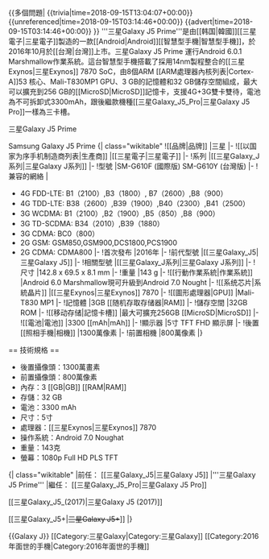 {{多個問題|
{{trivia|time=2018-09-15T13:04:07+00:00}}
{{unreferenced|time=2018-09-15T03:14:46+00:00}}
{{advert|time=2018-09-15T03:14:46+00:00}}
}}
'''三星Galaxy J5 Prime'''是由[[韩国|韓國]][[三星電子|三星電子]]製造的一款[[Android|Android]][[智慧型手機|智慧型手機]]，於2016年10月於[[台灣|台灣]]上市。三星Galaxy J5 Prime 運行Android 6.0.1 Marshmallow作業系統。這台智慧型手機搭載了採用14nm製程整合的[[三星Exynos|三星Exynos]] 7870 SoC，由8個ARM [[ARM處理器內核列表|Cortex-A]]53 核心、Mali-T830MP1 GPU、3 GB的記憶體和32 GB儲存空間組成，最大可以擴充到256 GB的[[MicroSD|MicroSD]]記憶卡，支援4G+3G雙卡雙待，電池為不可拆卸式3300mAh，跟後繼款機種[[三星Galaxy_J5_Pro|三星Galaxy J5 Pro]]一樣為三卡槽。

三星Galaxy J5 Prime

Samsung Galaxy J5 Prime
{| class="wikitable"
![[品牌|品牌]]
|三星
|-
![[以国家为序手机制造商列表|生產商]]
|[[三星電子|三星電子]]
|-
!系列
|[[三星Galaxy_J系列|三星Galaxy J系列]]
|-
!型號
|SM-G610F (國際版)
SM-G610Y (台灣版)
|-
!兼容的網絡
|
* 4G FDD-LTE: B1（2100）,B3（1800）, B7（2600）,B8（900）
* 4G TDD-LTE: B38（2600）,B39（1900）,B40（2300）,B41（2500）  
* 3G WCDMA: B1（2100）,B2（1900）,B5（850）,B8（900）
* 3G TD-SCDMA: B34（2010）,B39（1880） 
* 3G CDMA: BC0（800）
* 2G GSM: GSM850,GSM900,DCS1800,PCS1900
* 2G CDMA: CDMA800 
|-
!首次發布
|2016年
|-
!前代型號
|[[三星Galaxy_J5|三星Galaxy J5]]
|-
!相關型號
|[[三星Galaxy_J系列|三星Galaxy J系列]]
|-
!尺寸
|142.8 x 69.5 x 8.1 mm
|-
!重量
|143 g
|-
![[行動作業系統|作業系統]]
|Android 6.0 Marshmallow現可升級到Android 7.0 Nought
|-
![[系统芯片|系統晶片]]
|[[三星Exynos|三星Exynos]] 7870
|-
![[圖形處理器|GPU]]
|Mali-T830 MP1
|-
!記憶體
|3GB [[随机存取存储器|RAM]]
|-
!儲存空間
|32GB ROM
|-
![[移动存储|記憶卡槽]]
|最大可擴充256GB [[MicroSD|MicroSD]]
|-
![[電池|電池]]
|3300 [[mAh|mAh]]
|-
!顯示器
|5寸 TFT FHD 顯示屏
|-
!後置[[照相手機|相機]]
|1300萬像素
|-
!前置相機
|800萬像素
|}

== 技術規格 ==

* 後置攝像頭：1300萬畫素
* 前置攝像頭：800萬像素
* 內存：3 [[GB|GB]] [[RAM|RAM]]
* 存儲：32 GB
* 電池：3300 mAh
* 尺寸：5寸
* 處理器：[[三星Exynos|三星Exynos]] 7870
* 操作系統：Android 7.0 Noughat
* 重量：143克
* 螢幕：1080p Full HD PLS TFT

{| class="wikitable"
|前任：
[[三星Galaxy_J5|三星Galaxy J5]]
|'''三星Galaxy J5 Prime'''
|繼任：
[[三星Galaxy_J5_Pro|三星Galaxy J5 Pro]]

[[三星Galaxy_J5_(2017)|三星Galaxy J5 (2017)]]

[[三星Galaxy_J5+|<s>三星Galaxy J5+</s>]]
|}

{{Galaxy J}}
[[Category:三星Galaxy|Category:三星Galaxy]]
[[Category:2016年面世的手機|Category:2016年面世的手機]]